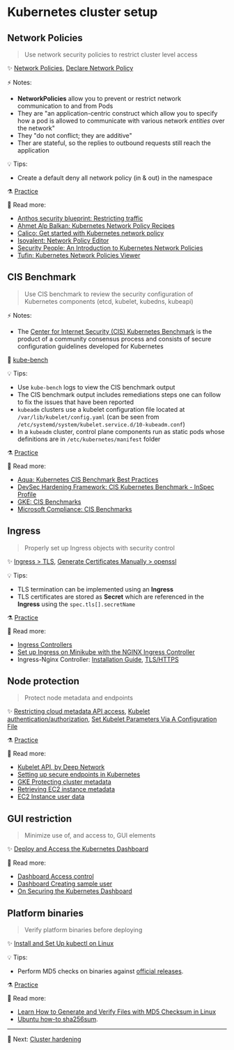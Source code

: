 # Kubernetes cluster setup

## Network Policies

> Use network security policies to restrict cluster level access  

✨ [Network Policies](https://kubernetes.io/docs/concepts/services-networking/network-policies),
[Declare Network Policy](https://kubernetes.io/docs/tasks/administer-cluster/declare-network-policy/)

⚡️ Notes:

* **NetworkPolicies** allow you to prevent or restrict network communication to and from Pods
* They are "an application-centric construct which allow you to specify how a pod is allowed to communicate with various network _entities_ over the network"
* They "do not conflict; they are additive"
* Ther are stateful, so the replies to outbound requests still reach the application

💡 Tips:

* Create a default deny all network policy (in & out) in the namespace

⚗️ [Practice](practice/1.1-network-policies.md)

📝 Read more:

* [Anthos security blueprint: Restricting traffic](https://github.com/GoogleCloudPlatform/anthos-security-blueprints/tree/master/restricting-traffic)
* [Ahmet Alp Balkan: Kubernetes Network Policy Recipes](https://github.com/ahmetb/kubernetes-network-policy-recipes)
* [Calico: Get started with Kubernetes network policy](https://docs.projectcalico.org/security/kubernetes-network-policy)
* [Isovalent: Network Policy Editor](https://editor.networkpolicy.io/)
* [Security People: An Introduction to Kubernetes Network Policies](https://reuvenharrison.medium.com/an-introduction-to-kubernetes-network-policies-for-security-people-ba92dd4c809d)
* [Tufin: Kubernetes Network Policies Viewer](https://orca.tufin.io/netpol/)

## CIS Benchmark

> Use CIS benchmark to review the security configuration of Kubernetes components (etcd, kubelet, kubedns, kubeapi)

⚡️ Notes:

* The [Center for Internet Security (CIS) Kubernetes Benchmark](https://www.cisecurity.org/benchmark/kubernetes/) is the product of a community consensus process and consists of secure configuration guidelines developed for Kubernetes

🚀 [kube-bench](tools/kube-bench.md)

💡 Tips:

* Use `kube-bench` logs to view the CIS benchmark output
* The CIS benchmark output includes remediations steps one can follow to fix the issues that have been reported
* `kubeadm` clusters use a kubelet configuration file located at `/var/lib/kubelet/config.yaml` (can be seen from `/etc/systemd/system/kubelet.service.d/10-kubeadm.conf`)
* In a `kubeadm` cluster, control plane components run as static pods whose definitions are in `/etc/kubernetes/manifest` folder

⚗️ [Practice](practice/1.2-cis-benchmark.md)

📝 Read more:

* [Aqua: Kubernetes CIS Benchmark Best Practices](https://www.aquasec.com/cloud-native-academy/kubernetes-in-production/kubernetes-cis-benchmark-best-practices-in-brief/)
* [DevSec Hardening Framework: CIS Kubernetes Benchmark - InSpec Profile](https://github.com/dev-sec/cis-kubernetes-benchmark)
* [GKE: CIS Benchmarks](https://cloud.google.com/kubernetes-engine/docs/concepts/cis-benchmarks) 
* [Microsoft Compliance: CIS Benchmarks](https://docs.microsoft.com/en-us/microsoft-365/compliance/offering-cis-benchmark)

## Ingress

> Properly set up Ingress objects with security control

✨ [Ingress > TLS](https://kubernetes.io/docs/concepts/services-networking/ingress/#tls),
[Generate Certificates Manually > openssl](https://kubernetes.io/docs/tasks/administer-cluster/certificates/#openssl)

💡 Tips:

* TLS termination can be implemented using an **Ingress**
* TLS certificates are stored as **Secret** which are referenced in the **Ingress** using the `spec.tls[].secretName`

⚗️ [Practice](practice/1.3-ingress.md)

📝 Read more:

* [Ingress Controllers](https://kubernetes.io/docs/concepts/services-networking/ingress-controllers/)
* [Set up Ingress on Minikube with the NGINX Ingress Controller](https://kubernetes.io/docs/tasks/access-application-cluster/ingress-minikube/)
* Ingress-Nginx Controller: [Installation Guide](https://kubernetes.github.io/ingress-nginx/deploy/), [TLS/HTTPS](https://kubernetes.github.io/ingress-nginx/user-guide/tls/)

## Node protection

> Protect node metadata and endpoints

✨ [Restricting cloud metadata API access](https://kubernetes.io/docs/tasks/administer-cluster/securing-a-cluster/#restricting-cloud-metadata-api-access),
[Kubelet authentication/authorization](https://kubernetes.io/docs/reference/access-authn-authz/kubelet-authn-authz/),
[Set Kubelet Parameters Via A Configuration File](https://kubernetes.io/docs/tasks/administer-cluster/kubelet-config-file/)

⚗️ [Practice](practice/1.4-node-protection.md)

📝 Read more:

* [Kubelet API, by Deep Network](https://www.deepnetwork.com/blog/2020/01/13/kubelet-api.html)
* [Setting up secure endpoints in Kubernetes](https://blog.cloud66.com/setting-up-secure-endpoints-in-kubernetes)
* [GKE Protecting cluster metadata](https://cloud.google.com/kubernetes-engine/docs/how-to/protecting-cluster-metadata)
* [Retrieving EC2 instance metadata](https://docs.aws.amazon.com/AWSEC2/latest/UserGuide/instancedata-data-retrieval.html)
* [EC2 Instance user data](https://docs.aws.amazon.com/AWSEC2/latest/UserGuide/ec2-instance-metadata.html)

## GUI restriction

> Minimize use of, and access to, GUI elements

✨ [Deploy and Access the Kubernetes Dashboard](https://kubernetes.io/docs/tasks/access-application-cluster/web-ui-dashboard/)

📝 Read more:

* [Dashboard Access control](https://github.com/kubernetes/dashboard/blob/master/docs/user/access-control/README.md)
* [Dashboard Creating sample user](https://github.com/kubernetes/dashboard/blob/master/docs/user/access-control/creating-sample-user.md)
* [On Securing the Kubernetes Dashboard](https://blog.heptio.com/on-securing-the-kubernetes-dashboard-16b09b1b7aca)

## Platform binaries

> Verify platform binaries before deploying

✨ [Install and Set Up kubectl on Linux](https://kubernetes.io/docs/tasks/tools/install-kubectl-linux/)

💡 Tips:

* Perform MD5 checks on binaries against [official releases](https://github.com/kubernetes/kubernetes/releases).

⚗️ [Practice](practice/1.6-platform-binaries.md)

📝 Read more:

* [Learn How to Generate and Verify Files with MD5 Checksum in Linux](https://www.tecmint.com/generate-verify-check-files-md5-checksum-linux/)
* [Ubuntu how-to sha256sum](https://help.ubuntu.com/community/HowToSHA256SUM).

---

🧵 Next: [Cluster hardening](2-cluster-hardening.md)
